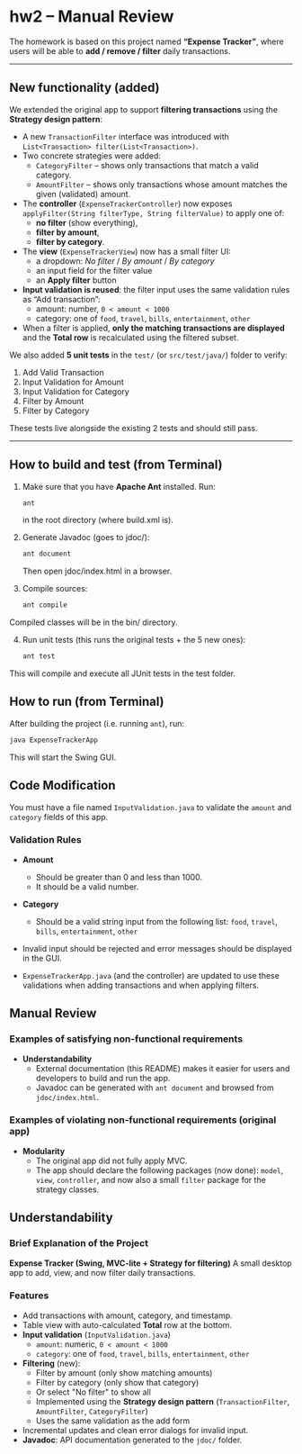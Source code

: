 # hw2 – Manual Review

The homework is based on this project named **“Expense Tracker”**, where users will be able to **add / remove / filter** daily transactions.

---

## New functionality (added)

We extended the original app to support **filtering transactions** using the **Strategy design pattern**:

- A new `TransactionFilter` interface was introduced with `List<Transaction> filter(List<Transaction>)`.
- Two concrete strategies were added:
  - `CategoryFilter` – shows only transactions that match a valid category.
  - `AmountFilter` – shows only transactions whose amount matches the given (validated) amount.
- The **controller** (`ExpenseTrackerController`) now exposes `applyFilter(String filterType, String filterValue)` to apply one of:
  - **no filter** (show everything),
  - **filter by amount**,
  - **filter by category**.
- The **view** (`ExpenseTrackerView`) now has a small filter UI:
  - a dropdown: _No filter_ / _By amount_ / _By category_
  - an input field for the filter value
  - an **Apply filter** button
- **Input validation is reused**: the filter input uses the same validation rules as “Add transaction”:
  - amount: number, `0 < amount < 1000`
  - category: one of `food`, `travel`, `bills`, `entertainment`, `other`
- When a filter is applied, **only the matching transactions are displayed** and the **Total row** is recalculated using the filtered subset.

We also added **5 unit tests** in the `test/` (or `src/test/java/`) folder to verify:
1. Add Valid Transaction
2. Input Validation for Amount
3. Input Validation for Category
4. Filter by Amount
5. Filter by Category

These tests live alongside the existing 2 tests and should still pass.

---

## How to build and test (from Terminal)

1. Make sure that you have **Apache Ant** installed. Run:

   ```bash
   ant
   ``` 
   in the root directory (where build.xml is).

2. Generate Javadoc (goes to jdoc/):
   ```bash
   ant document
   ``` 
   Then open jdoc/index.html in a browser.

3. Compile sources:
    ```bash
    ant compile
    ```
Compiled classes will be in the bin/ directory.

4. Run unit tests (this runs the original tests + the 5 new ones):
    ```bash
    ant test
    ```
This will compile and execute all JUnit tests in the test folder.

## How to run (from Terminal)
After building the project (i.e. running `ant`), run:
```java
java ExpenseTrackerApp
```
This will start the Swing GUI.

## Code Modification

You must have a file named `InputValidation.java` to validate the `amount` and `category` fields of this app.

### Validation Rules

* **Amount**
    * Should be greater than 0 and less than 1000.
    * It should be a valid number.
* **Category**
    * Should be a valid string input from the following list:
        `food`, `travel`, `bills`, `entertainment`, `other`

* Invalid input should be rejected and error messages should be displayed in the GUI.
* `ExpenseTrackerApp.java` (and the controller) are updated to use these validations when adding transactions and when applying filters.

## Manual Review

### Examples of satisfying non-functional requirements

* **Understandability**
    * External documentation (this README) makes it easier for users and developers to build and run the app.
    * Javadoc can be generated with `ant document` and browsed from `jdoc/index.html`.

### Examples of violating non-functional requirements (original app)

* **Modularity**
    * The original app did not fully apply MVC.
    * The app should declare the following packages (now done): `model`, `view`, `controller`, and now also a small `filter` package for the strategy classes.

## Understandability

### Brief Explanation of the Project
**Expense Tracker (Swing, MVC-lite + Strategy for filtering)**
A small desktop app to add, view, and now filter daily transactions.

### Features
* Add transactions with amount, category, and timestamp.
* Table view with auto-calculated **Total** row at the bottom.
* **Input validation** (`InputValidation.java`)
    * `amount`: numeric, `0 < amount < 1000`
    * `category`: one of `food`, `travel`, `bills`, `entertainment`, `other`
* **Filtering** (new):
    * Filter by amount (only show matching amounts)
    * Filter by category (only show that category)
    * Or select "No filter" to show all
    * Implemented using the **Strategy design pattern** (`TransactionFilter`, `AmountFilter`, `CategoryFilter`)
    * Uses the same validation as the add form
* Incremental updates and clean error dialogs for invalid input.
* **Javadoc**: API documentation generated to the `jdoc/` folder.



